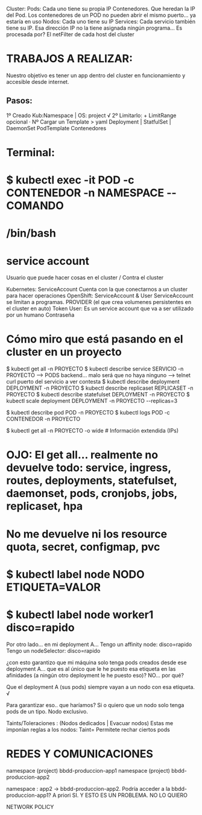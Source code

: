 

Cluster:
    Pods: Cada uno tiene su propia IP
        Contenedores. Que heredan la IP del Pod.
            Los contenedores de un POD no pueden abrir el mismo puerto... ya estaría en uso
    Nodos: Cada uno tiene su IP
    Services: Cada servicio también tiene su IP.
        Esa dirección IP no la tiene asignada ningún programa... Es procesada por?
            El netFilter de cada host del cluster


# TRABAJOS A REALIZAR:

Nuestro objetivo es tener un app dentro del cluster en funcionamiento y accesible desde internet.

## Pasos:

1º Creado Kub:Namespace | OS: project                           √
2º Limitarlo: <ResourceQuota> + LimitRange opcional             ·
Nº Cargar un Template > yaml
    Deployment | StatfulSet | DaemonSet
        PodTemplate
            Contenedores

# Terminal:
#  $ kubectl exec -it POD -c CONTENEDOR -n NAMESPACE -- COMANDO
#                                                       /bin/bash


# service account
Usuario que puede hacer cosas en el cluster / Contra el cluster

Kubernetes: ServiceAccount Cuenta con la que conectarnos a un cluster para hacer operaciones
OpenShift:  ServiceAccount & User
    ServiceAccount se limitan a programas. PROVIDER (el que crea volumenes persistentes en el cluster en auto)
        Token
    User: Es un service account que va a ser utilizado por un humano
        Contraseña

# Cómo miro que está pasando en el cluster en un proyecto

$ kubectl get all -n PROYECTO
$ kubectl describe service SERVICIO -n PROYECTO
    --> PODS backend... malo será que no haya ninguno
    --> telnet curl puerto del servicio a ver contesta
$ kubectl describe deployment DEPLOYMENT -n PROYECTO
    $ kubectl describe replicaset REPLICASET -n PROYECTO
$ kubectl describe statefulset DEPLOYMENT -n PROYECTO
$ kubectl scale deployment DEPLOYMENT -n PROYECTO --replicas=3

$ kubectl describe pod POD -n PROYECTO
$ kubectl logs POD -c CONTENEDOR -n PROYECTO    

$ kubectl get all -n PROYECTO -o wide # Información extendida (IPs)
# OJO: El get all... realmente no devuelve todo: service, ingress, routes, deployments, statefulset, daemonset, pods, cronjobs, jobs, replicaset, hpa
# No me devuelve ni los resource quota, secret, configmap, pvc

# $ kubectl label node NODO ETIQUETA=VALOR
# $ kubectl label node worker1 disco=rapido

Por otro lado... en mi deployment A...
    Tengo un affinity node: disco=rapido
    Tengo un nodeSelector: disco=rapido

¿con esto garantizo que mi máquina solo tenga pods creados desde ese deployment A... que es al único que le he puesto esa etiqueta en las afinidades (a ningún otro deployment le he puesto eso)? 
NO... por qué?

Que el deployment A (sus pods) siempre vayan a un nodo con esa etiqueta. √

Para garantizar eso.. que haríamos?
Si o quiero que un nodo solo tenga pods de un tipo.
Nodo exclusivo.

Taints/Toleraciones : (Nodos dedicados | Evacuar nodos)
Estas me imponían reglas a los nodos:
    Taint= Permitete rechar ciertos pods

# REDES Y COMUNICACIONES

namespace (project) bbdd-produccion-app1
namespace (project) bbdd-produccion-app2

namespace : app2 -> bbdd-produccion-app2. Podría acceder a la bbdd-produccion-app1? A priori SI. Y ESTO ES UN PROBLEMA. NO LO QUIERO

NETWORK POLICY


